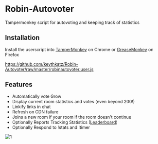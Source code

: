 # Robin-Autovoter

Tampermonkey script for autovoting and keeping track of statistics

## Installation

Install the userscript into [TamperMonkey](http://tampermonkey.net) on Chrome or [GreaseMonkey](http://www.greasespot.net/) on Firefox

https://github.com/keythkatz/Robin-Autovoter/raw/master/robinautovoter.user.js

## Features

* Automatically vote Grow
* Display current room statistics and votes (even beyond 200!)
* Linkify links in chat
* Refresh on CDN failure
* Joins a new room if your room if the room doesn't continue
* Optionally Reports Tracking Statistics ([Leaderboard](https://jrwr.space/robin/table.php))
* Optionally Respond to !stats and !timer

![1](http://i.imgur.com/q4pokMC.jpg)
